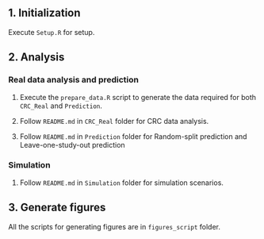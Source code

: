 ## 1. Initialization

Execute `Setup.R` for setup.

## 2. Analysis

### Real data analysis and prediction

1. Execute the `prepare_data.R` script to generate the data required for both `CRC_Real` and `Prediction`.

2. Follow `README.md` in `CRC_Real` folder for CRC data analysis.

3. Follow `README.md` in `Prediction` folder for Random-split prediction and Leave-one-study-out prediction

### Simulation

1. Follow `README.md` in `Simulation` folder for simulation scenarios.

## 3. Generate figures

All the scripts for generating figures are in `figures_script` folder.
